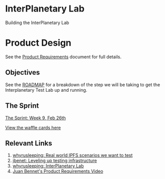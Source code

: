 # InterPlanetary Lab
Building the InterPlanetary Lab

# Product Design
See the [Product Requirements](https://github.com/ipfs/test-lab/blob/master/PRODUCTREQUIREMENTS.md) document for full details.

## Objectives
See the [ROADMAP](https://github.com/ipfs/test-lab/blob/master/ROADMAP.md) for a breakdown of the step we will be taking to get the Interplanetary Test Lab up and running.

## The Sprint
[The Sprint: Week 9, Feb 26th](https://github.com/ipfs/pm/issues/354)

[View the waffle cards here](https://waffle.io/ipfs/test-lab)

## Relevant Links
1. [whyrusleeping: Real world IPFS scenarios we want to test](https://github.com/ipfs/notes/issues/211)
2. [jbenet: Leveling up testing infrastructure](https://github.com/ipfs/notes/issues/202)
3. [whyrusleeping: InterPlanetary Lab](https://github.com/ipfs/notes/issues/191)
4. [Juan Bennet's Product Requirements Video](https://www.youtube.com/watch?v=giQfhypeo7g)
